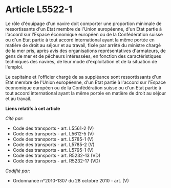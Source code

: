 # Article L5522-1

Le rôle d'équipage d'un navire doit comporter une proportion minimale de ressortissants d'un Etat membre de l'Union
européenne, d'un Etat partie à l'accord sur l'Espace économique européen ou de la Confédération suisse ou d'un Etat partie à
tout accord international ayant la même portée en matière de droit au séjour et au travail, fixée par arrêté du ministre
chargé de la mer pris, après avis des organisations représentatives d'armateurs, de gens de mer et de pêcheurs intéressées,
en fonction des caractéristiques techniques des navires, de leur mode d'exploitation et de la situation de l'emploi.

Le capitaine et l'officier chargé de sa suppléance sont ressortissants d'un Etat membre de l'Union européenne, d'un Etat
partie à l'accord sur l'Espace économique européen ou de la Confédération suisse ou d'un Etat partie à tout accord
international ayant la même portée en matière de droit au séjour et au travail.

**Liens relatifs à cet article**

_Cité par_:

  - Code des transports - art. L5561-2 (V)
  - Code des transports - art. L5612-5 (V)
  - Code des transports - art. L5785-1 (V)
  - Code des transports - art. L5785-2 (V)
  - Code des transports - art. L5795-1 (V)
  - Code des transports - art. R5232-13 (VD)
  - Code des transports - art. R5232-17 (VD)

_Codifié par_:

  - Ordonnance n°2010-1307 du 28 octobre 2010 - art. (V)
